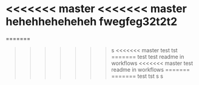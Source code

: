 <<<<<<< master
<<<<<<< master
hehehheheheheh
 fwegfeg32t2t2 
=======
=======
>>>>>>> s
<<<<<<< master
test tst
=======
test
>>>>>>> test readme in workflows
<<<<<<< master
>>>>>>> test readme in workflows
=======
=======
test tst 
>>>>>>> s
>>>>>>> s
